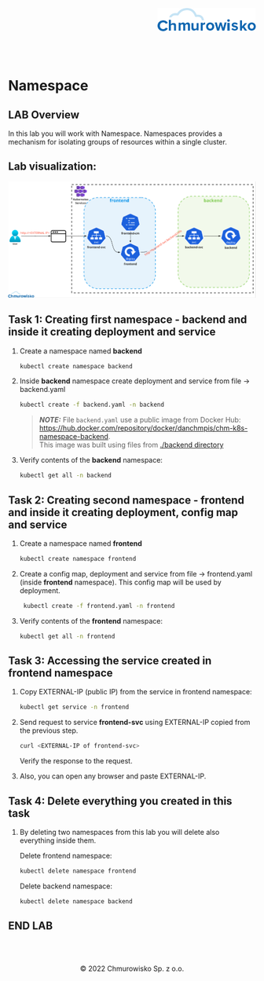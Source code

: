 <img src="./img/logo.png" alt="Chmurowisko logo" width="200" align="right">
<br><br>
<br><br>
<br><br>

# Namespace
## LAB Overview
In this lab you will work with Namespace. 
Namespaces provides a mechanism for isolating groups of resources within a single cluster.

## Lab visualization:
![img](./img/s1.png)

## Task 1: Creating first namespace - **backend** and inside it creating deployment and service

1. Create a namespace named **backend** 
    
    ```bash
    kubectl create namespace backend
    ```
1. Inside **backend** namespace create deployment and service from file &#8594; backend.yaml
    
    ```bash
    kubectl create -f backend.yaml -n backend
    ```

   > **_NOTE:_** File `backend.yaml` use a public image from Docker Hub: <https://hub.docker.com/repository/docker/danchmpis/chm-k8s-namespace-backend>.\
   > This image was built using files from [./backend directory](./files/backend) 

2. Verify contents of the **backend** namespace:

    ```bash
    kubectl get all -n backend
    ```

## Task 2: Creating second namespace - **frontend** and inside it creating deployment, config map and service

1. Create a namespace named **frontend** 
   
    ```bash
    kubectl create namespace frontend
    ```

1. Create a config map, deployment and service from file &#8594; frontend.yaml (inside **frontend** namespace). This config map will be used by deployment.
   
   ```bash
    kubectl create -f frontend.yaml -n frontend
    ```

1. Verify contents of the **frontend** namespace:

    ```bash
    kubectl get all -n frontend
    ```

## Task 3: Accessing the service created in **frontend** namespace

1. Copy EXTERNAL-IP (public IP) from the service in frontend namespace:

    ```bash
    kubectl get service -n frontend
    ```
1. Send request to service **frontend-svc** using EXTERNAL-IP copied from the       previous step.

    ```bash
    curl <EXTERNAL-IP of frontend-svc>
    ```

    Verify the response to the request.

1. Also, you can open any browser and paste EXTERNAL-IP.

## Task 4: Delete everything you created in this task
1. By deleting two namespaces from this lab you will delete also everything inside them.

    Delete frontend namespace:
    ```bash
    kubectl delete namespace frontend
    ```

    Delete backend namespace:
    ```bash
    kubectl delete namespace backend
    ```
      
## END LAB

<br><br>

<center><p>&copy; 2022 Chmurowisko Sp. z o.o.<p></center>
